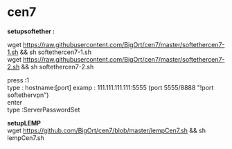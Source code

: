 # cen7

<b>setupsoftether :</b> <br>

wget https://raw.githubusercontent.com/BigOrt/cen7/master/softethercen7-1.sh && sh softethercen7-1.sh<br>
wget https://raw.githubusercontent.com/BigOrt/cen7/master/softethercen7-2.sh && sh softethercen7-2.sh

press :1<br>
type  : hostname:[port] examp : 111.111.111.111:5555 (port 5555/8888 "!port softethervpn")<br>
enter<br>
type :ServerPasswordSet<br>



<b>setupLEMP</b><br>
wget https://github.com/BigOrt/cen7/blob/master/lempCen7.sh && sh lempCen7.sh<br>

